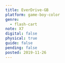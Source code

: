 ```yaml
---
title: EverDrive-GB
platform: game-boy-color
genre:
  - flash-cart
note: X7
digital: false
physical: true
guide: false
pending: false
posted: 2019-11-26
---
```

